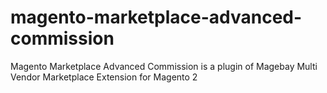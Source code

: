# magento-marketplace-advanced-commission
Magento Marketplace Advanced Commission is a plugin of Magebay Multi Vendor Marketplace Extension for Magento 2
